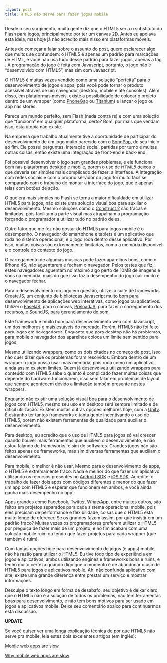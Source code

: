 ```yaml
---
layout: post
title: HTML5 não serve para fazer jogos mobile
---
```


Desde o seu surgimento, muita gente diz que o HTML5 seria o substituto do Flash para jogos, principalmente por ter um canvas 2D. Antes eu apoiava esta ideia, mas hoje já não acredito mais nisso em plataformas móveis.

Antes de começar a falar sobre o assunto do post, quero esclarecer algo que muitos se confundem: o HTML5 é apenas um padrão para marcações de HTML, e você não usa tudo desse padrão para fazer jogos, apenas a tag <canvas>. A programação do jogo é feita com Javascript, portanto, o jogo não é “desenvolvido com HTML5”, mas sim com Javascript.

O HTML5 é muitas vezes vendido como uma solução “perfeita” para o desenvolvimento de jogos e apps, pois você pode tornar o produto acessível através de um navegador (desktop, mobile e até consoles). Além disso, em plataformas móveis, existe a possibilidade de colocar o projeto dentro de um wrapper (como [PhoneGap](http://phonegap.com/ "PhoneGap") ou [Titanium](http://www.appcelerator.com/titanium/ "Titanium")) e lançar o jogo ou app nas stores.

Parece um mundo perfeito, sem Flash (nada contra rs) e com uma solução que “funciona” em qualquer plataforma, certo? Bom, por mais que vendam isso, esta utopia não existe.

Na empresa que trabalho atualmente tive a oportunidade de participar do desenvolvimento de um jogo muito parecido com o [SongPop](http://www.songpop.net/ "SongPop"), do seu início ao fim. Ele possui perguntas, interação social, partidas por turno e muitas outras coisas, então existe uma integração de front-end e back-end.

Foi possível desenvolver o jogo sem grandes problemas, e ele funciona bem nas plataformas desktop e mobile, porém o uso de HTML5 deixou o que deveria ser simples mais complicado de fazer: a interface. A integração com redes sociais e com o próprio servidor do jogo foi muito fácil se comparado com o trabalho de montar a interface do jogo, que é apenas telas com botões de ação.

O que era mais simples no Flash se torna a maior dificuldade em utilizar HTML5 para jogos, não existe uma solução visual boa para auxiliar o desenvolvimento. Mesmo soluções como o [Construct 2](https://www.scirra.com/ "Construct 2") são fracas e limitadas, pois facilitam a parte visual mas atrapalham a programação forçando o programador a utilizar tudo no padrão deles.

Outro fator que me fez não gostar do HTML5 para jogos mobile é o desempenho. O navegador do smartphone e tablets é um aplicativo que roda no sistema operacional, e o jogo roda dentro desse aplicativo. Por isso, muitas coisas são extremamente limitadas, como a memória disponível e o controle do contexto do jogo.

O carregamento de algumas músicas pode fazer aparelhos bons, como o iPhone 4S, não aguentarem e fecham o navegador. Pelos testes que fiz, estes navegadores aguentam no máximo algo perto de 10MB de imagens e sons na memória, mais do que isso faz o desempenho do jogo cair muito e o navegador fechar.

Para o desenvolvimento do jogo em questão, utilizei a suite de frameworks [CreateJS](http://www.createjs.com/#!/CreateJS "CreateJS"), um conjunto de bibliotecas Javascript muito bom para desenvolvimento de aplicações web interativas, como jogos ou aplicativos. Utilizei o [EaselJS](http://www.createjs.com/#!/EaselJS "EaselJS"), para o canvas, [PreloadJS](http://www.createjs.com/#!/PreloadJS "PreloadJS"), para fazer o carregamento dos recursos, e [SoundJS](http://www.createjs.com/#!/SoundJS "SoundJS"), para gerenciamento do som.

Este framework é muito bom para desenvolvimento web com Javascript, um dos melhores e mais estáveis do mercado. Porém, HTML5 não foi feito para jogos em navegadores. Enquanto que para desktop não há problemas, para mobile o navegador dos aparelhos coloca um limite sem sentido para jogos.

Mesmo utilizando wrappers, como os dois citados no começo do post, isso não quer dizer que os problemas foram resolvidos. Embora dentro de um wrapper o jogo possa usar mais memória, pois roda como um aplicativo, ainda assim existem limites. Quem já desenvolveu utilizando wrappers para conteúdo com HTML5 sabe o quanto é complicado fazer muitas coisas que depende do hardware funcionarem, isso sem falar em problemas de layout que sempre acontecem devido a limitação também presente nestes wrappers.

Enquanto não existir uma solução visual boa para o desenvolvimento de jogos com HTML5, mesmo seu uso em desktop será sempre limitado e de difícil utilização. Existem muitas outras opções melhores hoje, com a [Unity](http://unity3d.com/ "Unity"). É estranho ter tantos frameworks e tanta gente incentivando o uso de HTML5, porém não existem ferramentas de qualidade para auxiliar o desenvolvimento.

Para desktop, eu acredito que o uso de HTML5 para jogos só vai crescer quando houver mais ferramentas que auxiliem o desenvolvimento, e não estou falando de frameworks, e sim de softwares. Grandes jogos não são feitos apenas de frameworks, mas sim diversas ferramentas que auxiliam o desenvolvimento.

Para mobile, o melhor é não usar. Mesmo para o desenvolvimento de apps, o HTML5 é extremamente fraco. Nada é melhor do que fazer um aplicativo utilizando os recursos presentes no [Android SDK](http://developer.android.com/ "Android") e [iOS SDK](https://developer.apple.com/ "iOS"). Acredite: o trabalho de fazer dois apps com códigos diferentes é menor do que fazer um app com HTML5 e esperar que funcionem em ambos, e você ainda ganha mais desempenho no app.

Apps grandes como Facebook, Twitter, WhatsApp, entre muitos outros, são feitos em projetos separados para cada sistema operacional mobile, pois eles precisam de performance e flexibilidade, coisas que o HTML5 está muito longe de oferecer. Se os grandes fazem assim, por que insistir em um padrão fraco? Muitas vezes os programadores preferem utilizar o HTML5 por preguiça de fazer mais de um projeto, e no fim acabam com uma solução mobile ruim ou tendo que fazer projetos para cada wrapper (que também é ruim).

Com tantas opções hoje para desenvolvimento de jogos (e apps) mobile, não há razão para utilizar o HTML5. Eu tive todo tipo de experiência em jogos e aplicativos, ambos utilizando engines e frameworks bons e ruins, e tenho muito certeza quando digo que o momento é de abandonar o uso de HTML5 para jogos e aplicativos mobile. Ah, não confunda aplicativo com site, existe uma grande diferença entre prestar um serviço e mostrar informações.

Desculpe o texto longo em forma de desabafo, seu objetivo é deixar claro que o HTML5 não é a solução de todos os problemas, não tem ferramentas boas para desenvolvimento, e não tem bons motivos para ser usado em jogos e aplicativos mobile. Deixe seu comentário abaixo para continuarmos esta discussão.

**UPDATE**

Se você quiser ver uma longa explicação técnica de por que HTML5 não serve pra mobile, leia estes dois excelentes artigos (em Inglês):

[Mobile web apps are slow](http://sealedabstract.com/rants/mobile-web-apps-are-slow/)

[Why mobile web apps are slow](http://sealedabstract.com/rants/why-mobile-web-apps-are-slow/)
